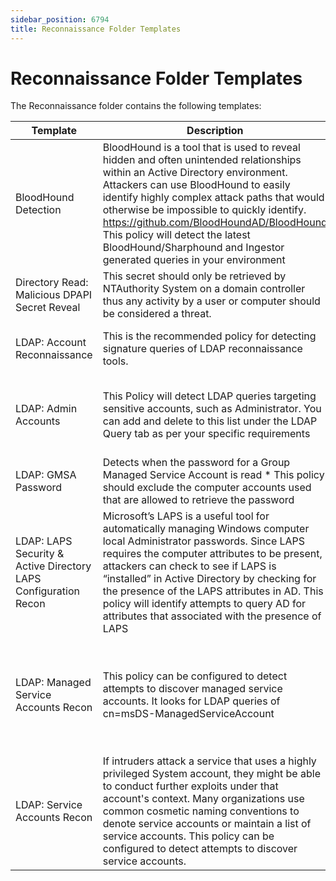 ```yaml
---
sidebar_position: 6794
title: Reconnaissance Folder Templates
---
```


# Reconnaissance Folder Templates

The Reconnaissance folder contains the following templates:

| Template | Description | TAGS |
| --- | --- | --- |
| BloodHound Detection | BloodHound is a tool that is used to reveal hidden and often unintended relationships within an Active Directory environment. Attackers can use BloodHound to easily identify highly complex attack paths that would otherwise be impossible to quickly identify. https://github.com/BloodHoundAD/BloodHound  This policy will detect the latest BloodHound/Sharphound and Ingestor generated queries in your environment | * NEW 5.1 TEMPLATES * Reconnaissance * Bloodhound * LDAP |
| Directory Read: Malicious DPAPI Secret Reveal | This secret should only be retrieved by NTAuthority System on a domain controller thus any activity by a user or computer should be considered a threat. | * NEW 7.1 TEMPLATES * DPAPI |
| LDAP: Account Reconnaissance | This is the recommended policy for detecting signature queries of LDAP reconnaissance tools. | * NEW 7.1 TEMPLATES * LDAP * Reconnaissance |
| LDAP: Admin Accounts | This Policy will detect LDAP queries targeting sensitive accounts, such as Administrator. You can add and delete to this list under the LDAP Query tab as per your specific requirements | * NEW 5.1 TEMPLATES * LDAP * Reconnaissance * Privileged Accounts |
| LDAP: GMSA Password | Detects when the password for a Group Managed Service Account is read  \* This policy should exclude the computer accounts used that are allowed to retrieve the password | * NEW 7.1 TEMPLATES * GMSA * Password |
| LDAP: LAPS Security & Active Directory LAPS Configuration Recon | Microsoft’s LAPS is a useful tool for automatically managing Windows computer local Administrator passwords. Since LAPS requires the computer attributes to be present, attackers can check to see if LAPS is “installed” in Active Directory by checking for the presence of the LAPS attributes in AD. This policy will identify attempts to query AD for attributes that associated with the presence of LAPS | * NEW 5.1 TEMPLATES * LAPS * Reconnaissance |
| LDAP: Managed Service Accounts Recon | This policy can be configured to detect attempts to discover managed service accounts. It looks for LDAP queries of cn=msDS-ManagedServiceAccount | * NEW 5.1 TEMPLATES * LDAP * Reconnaissance * Privileged Accounts * Managed Service Accounts |
| LDAP: Service Accounts Recon | If intruders attack a service that uses a highly privileged System account, they might be able to conduct further exploits under that account's context. Many organizations use common cosmetic naming conventions to denote service accounts or maintain a list of service accounts. This policy can be configured to detect attempts to discover service accounts. | * NEW 5.1 TEMPLATES * LDAP * Reconnaissance * Service Accounts |